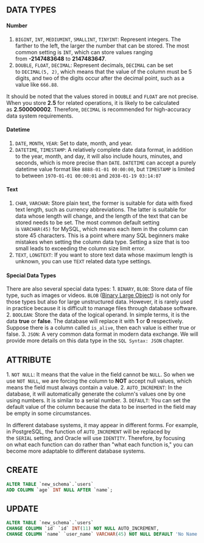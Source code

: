 ## DATA TYPES

#### Number

1. `BIGINT`, `INT`, `MEDIUMINT`, `SMALLINT`, `TINYINT`: Represent integers. The farther to the left, the larger the number that can be stored. The most common setting is `INT`, which can store values ranging from **-2147483648** to **2147483647**.
2. `DOUBLE`, `FLOAT`, `DECIMAL`: Represent decimals, `DECIMAL` can be set to `DECIMAL(5, 2)`, which means that the value of the column must be 5 digits, and two of the digits occur after the decimal point, such as a value like `666.88`.

It should be noted that the values stored in `DOUBLE` and `FLOAT` are not precise. When you store **2.5** for related operations, it is likely to be calculated as **2.500000002**. Therefore, `DECIMAL` is recommended for high-accuracy data system requirements.

#### Datetime

1. `DATE`, `MONTH`, `YEAR`: Set to date, month, and year.
2. `DATETIME`, `TIMESTAMP`: A relatively complete date data format, in addition to the year, month, and day, it will also include hours, minutes, and seconds, which is more precise than `DATE`. `DATETIME` can accept a purely datetime value format like `8888-01-01 00:00:00`, but `TIMESTAMP` is limited to between `1970-01-01 00:00:01` and `2038-01-19 03:14:07`

#### Text

1. `CHAR`, `VARCHAR`: Store plain text, the former is suitable for data with fixed text length, such as currency abbreviations. The latter is suitable for data whose length will change, and the length of the text that can be stored needs to be set. The most common default setting is `VARCHAR(45)` for MySQL, which means each item in the column can store 45 characters. This is a point where many SQL beginners make mistakes when setting the column data type. Setting a size that is too small leads to exceeding the column size limit error.
2. `TEXT`, `LONGTEXT`: If you want to store text data whose maximum length is unknown, you can use `TEXT` related data type settings.

#### Special Data Types

There are also several special data types: 1. `BINARY`, `BLOB`: Store data of file type, such as images or videos. `BLOB` ([Binary Large Object](https://techterms.com/definition/blob)) is not only for those types but also for large unstructured data. However, it is rarely used in practice because it is difficult to manage files through database software. 2. `BOOLEAN`: Store the data of the logical operand. In simple terms, it is the data **true** or **false**. The database will replace it with **1** or **0** respectively. Suppose there is a column called `is_alive`, then each value is either true or false. 3. `JSON`: A very common data format in modern data exchange. We will provide more details on this data type in the `SQL Syntax: JSON` chapter.

## ATTRIBUTE

1. `NOT NULL`: It means that the value in the field cannot be `NULL`. So when we use `NOT NULL`, we are forcing the column to **NOT** accept null values, which means the field must always contain a value.
2. `AUTO_INCREMENT`: In the database, it will automatically generate the column's values one by one using numbers. It is similar to a serial number. 
3. `DEFAULT`: You can set the default value of the column because the data to be inserted in the field may be empty in some circumstances.

In different database systems, it may appear in different forms. For example, in PostgreSQL, the function of `AUTO_INCREMENT` will be replaced by the `SERIAL` setting, and Oracle will use `IDENTITY`. Therefore, by focusing on what each function can do rather than "what each function is," you can become more adaptable to different database systems.


## CREATE

```sql
ALTER TABLE `new_schema`.`users`
ADD COLUMN `age` INT NULL AFTER `name`;
```

## UPDATE

```SQL
ALTER TABLE `new_schema`.`users`
CHANGE COLUMN `id` `id` INT(11) NOT NULL AUTO_INCREMENT,
CHANGE COLUMN `name` `user_name` VARCHAR(45) NOT NULL DEFAULT 'No Name';
```

